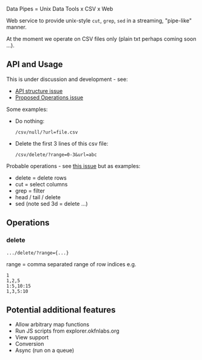 Data Pipes = Unix Data Tools x CSV x Web

Web service to provide unix-style `cut`, `grep`, `sed` in a streaming, "pipe-like" manner.

At the moment we operate on CSV files only (plain txt perhaps coming soon ...).

## API and Usage

This is under discussion and development - see:

* [API structure issue](https://github.com/okfn/datapipes/issues/2)
* [Proposed Operations issue](https://github.com/okfn/datapipes/issues/9)

Some examples:

* Do nothing:

      /csv/null/?url=file.csv

* Delete the first 3 lines of this csv file:

      /csv/delete/?range=0-3&url=abc

Probable operations - see [this issue](https://github.com/okfn/datapipes/issues/9) but as examples:

* delete = delete rows
* cut = select columns
* grep = filter
* head / tail / delete
* sed (note sed 3d = delete ...)

## Operations

### delete

    .../delete/?range={...}

range = comma separated range of row indices e.g.

    1
    1,2,5
    1:5,10:15
    1,3,5:10

## Potential additional features

* Allow arbitrary map functions
* Run JS scripts from explorer.okfnlabs.org
* View support
* Conversion
* Async (run on a queue)

